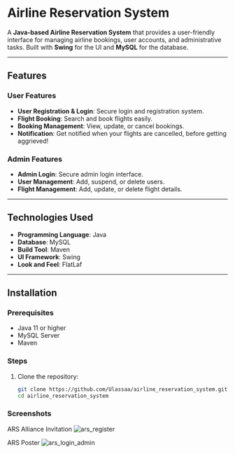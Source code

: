 # Airline Reservation System

A **Java-based Airline Reservation System** that provides a user-friendly interface for managing airline bookings, user accounts, and administrative tasks. Built with **Swing** for the UI and **MySQL** for the database.

---

## Features

### User Features
- **User Registration & Login**: Secure login and registration system.
- **Flight Booking**: Search and book flights easily.
- **Booking Management**: View, update, or cancel bookings.
- **Notification**: Get notified when your flights are cancelled, before getting aggrieved!

### Admin Features
- **Admin Login**: Secure admin login interface.
- **User Management**: Add, suspend, or delete users.
- **Flight Management**: Add, update, or delete flight details.

---

## Technologies Used

- **Programming Language**: Java
- **Database**: MySQL
- **Build Tool**: Maven
- **UI Framework**: Swing
- **Look and Feel**: FlatLaf

---

## Installation

### Prerequisites
- Java 11 or higher
- MySQL Server
- Maven

### Steps
1. Clone the repository:
   ```bash
   git clone https://github.com/Ulassaa/airline_reservation_system.git
   cd airline_reservation_system


### Screenshots

ARS Alliance Invitation
![ars_register](https://github.com/user-attachments/assets/18b31678-488e-45aa-ab86-31d299248b9e)


ARS Poster
![ars_login_admin](https://github.com/user-attachments/assets/d5065cbf-0a6a-4247-acaa-1b7db1496017)

